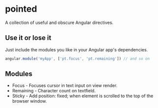 pointed
=======

A collection of useful and obscure Angular directives.

## Use it or lose it
Just include the modules you like in your Angular app's dependencies.
```js
angular.module('myApp', ['pt.focus', 'pt.remaining']) // and so on
```

## Modules
* Focus -
    Focuses cursor in text input on view render.
* Remaining -
    Character count on textfield.
* Sticky -
    Add position: fixed; when element is scrolled to the top of the browser window.
